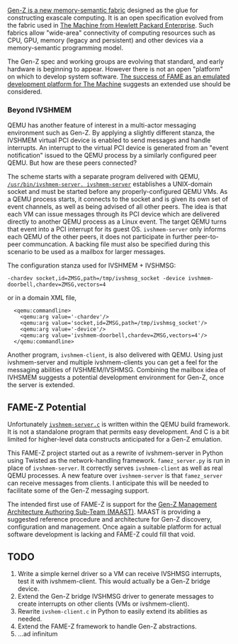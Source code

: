 [Gen-Z is a new memory-semantic fabric](https://genzconsortium.org/) designed as the glue for constructing exascale computing.  It is an open specification evolved from the fabric used in [The Machine from Hewlett Packard Enterprise](https://www.hpe.com/TheMachine).  Such fabrics allow "wide-area" connectivity of computing resources such as CPU, GPU, memory (legacy and persistent) and other devices via a memory-semantic programming model.

The Gen-Z spec and working groups are evolving that standard, and early hardware is beginning to appear.  However there is not an open "platform" on which to develop system software.  [The success of FAME as an emulated development platform for The Machine](docs/FAME_background.md) suggests an extended use should be considered. 
  
### Beyond IVSHMEM

QEMU has another feature of interest in a multi-actor messaging environment such as Gen-Z.  By applying a slightly different stanza, the IVSHMEM virtual PCI device is enabled to send messages and handle interrupts.   An interrupt to the virtual PCI device is generated from an "event notification" issued to the QEMU process by a similarly configured peer QEMU.  But how are these peers connected?

The scheme starts with a separate program delivered with QEMU, [```/usr/bin/ivshmem-server. ivshmem-server```](https://www.google.com/search?newwindow=1&qivshmem-spec.txt) establishes a UNIX-domain socket and must be started before any properly-configured QEMU VMs.  As a QEMU process starts, it connects to the socket and is given its own set of event channels, as well as being advised of all other peers.  The idea is that each VM can issue messages through its PCI device which are delivered directly to another QEMU process as a Linux event.  The target QEMU turns that event into a PCI interrupt for its guest OS.  ```ivshmem-server``` only informs each QEMU of the other peers, it does not participate in further peer-to-peer communcation.  A backing file must also be specified during this scenario to be used as a mailbox for larger messages.

The configuration stanza used for IVSHMEM + IVSHMSG:
```
-chardev socket,id=ZMSG,path=/tmp/ivshmsg_socket -device ivshmem-doorbell,chardev=ZMSG,vectors=4
```
or in a domain XML file,
```
  <qemu:commandline>
    <qemu:arg value='-chardev'/>
    <qemu:arg value='socket,id=ZMSG,path=/tmp/ivshmsg_socket'/>
    <qemu:arg value='-device'/>
    <qemu:arg value='ivshmem-doorbell,chardev=ZMSG,vectors=4'/>
  </qemu:commandline>
```

Another program, ```ivshmem-client```, is also delivered with QEMU.  Using just ivshmem-server and multiple ivshmem-clients you can get a feel for the messaging abilities of IVSHMEM/IVSHMSG.  Combining the mailbox idea of IVHSMEM suggests a potential development environment for Gen-Z, once the server is extended.

## FAME-Z Potential

Unfortunately [```ivshmem-server.c```](https://github.com/qemu/qemu/tree/master/contrib/ivshmem-server) is written within the QEMU build framework.  It is not a standalone program that permits easy development.  And C is a bit limited for higher-level data constructs anticipated for a Gen-Z emulation.

This FAME-Z project started out as a rewrite of ivshmem-server in Python using Twisted as the network-handling framework.  ```famez_server.py``` is run in place of ```ivshmem-server```.  It correctly serves ```ivshmem-client``` as well as real QEMU processes.  A new feature over ```ivshmem-server``` is that ```famez_server``` can receive messages from clients.  I anticipate this will be needed to facilitate some of the Gen-Z messaging support.

The intended first use of FAME-Z is support for the [Gen-Z Management Architecture Authoring Sub-Team (MAAST)](https://genz.causewaynow.com/wg/swmgmt/document/folder/100).  MAAST is providing a suggested reference procedure and architecture for Gen-Z discovery, configuration and management.  Once again a suitable platform for actual software development is lacking and FAME-Z could fill that void.

## TODO
1. Write a simple kernel driver so a VM can receive IVSHMSG interrupts, test it with ivshmem-client.  This would actually be a Gen-Z bridge device.
1. Extend the Gen-Z bridge IVSHMSG driver to generate messages to create interrupts on other clients (VMs or ivshmem-client).
1. Rewrite ```ivshem-client.c``` in Python to easily extend its abilities as needed.
1. Extend the FAME-Z framework to handle Gen-Z abstractions.
1. ...ad infinitum
